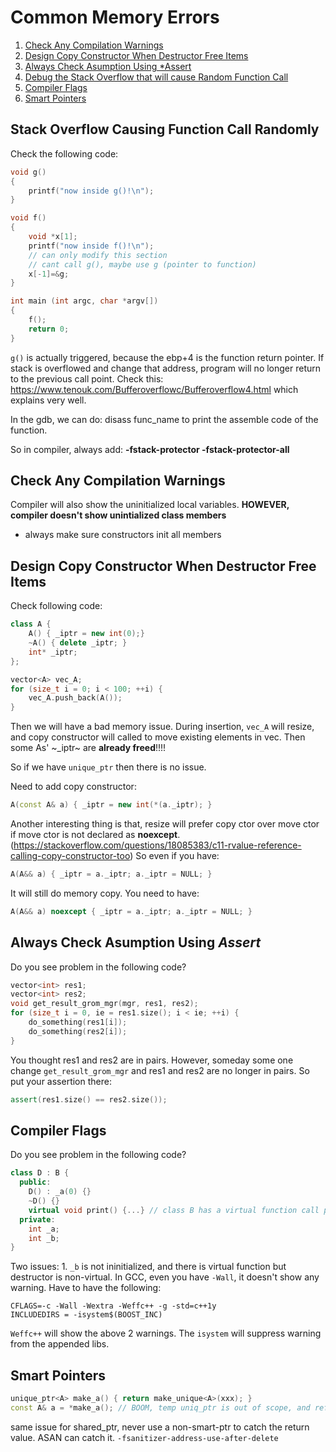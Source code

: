 # Common Memory Errors
1. [Check Any Compilation Warnings](#Check-Any-Compilation-Warnings)
2. [Design Copy Constructor When Destructor Free Items](#Design-Copy-Constructor-When-Destructor-Free-Items)
3. [Always Check Asumption Using *Assert](#Always-Check-Asumption-Using-*Assert)
4. [Debug the Stack Overflow that will cause Random Function Call](#stackoverflow)
5. [Compiler Flags](#compiler-flags)
6. [Smart Pointers](#smart-pointers)

## <a name="stackoverflow"/>Stack Overflow Causing Function Call Randomly
Check the following code:

```c++
void g()
{
    printf("now inside g()!\n");
}

void f()
{   
    void *x[1];
    printf("now inside f()!\n");
    // can only modify this section
    // cant call g(), maybe use g (pointer to function)
    x[-1]=&g;
}

int main (int argc, char *argv[])
{
    f();
    return 0;
}
```
`g()` is actually triggered, because the ebp+4 is the function return pointer. If stack is overflowed and change that address, program will no longer return to the previous call point. Check this: https://www.tenouk.com/Bufferoverflowc/Bufferoverflow4.html which explains very well. 

In the gdb, we can do: disass func_name to print the assemble code of the function.

So in compiler, always add: **-fstack-protector -fstack-protector-all** 


## Check Any Compilation Warnings

Compiler will also show the uninitialized local variables.
**HOWEVER, compiler doesn't show unintialized class members**

- always make sure constructors init all members

## Design Copy Constructor When Destructor Free Items

Check following code:

```c++
class A {
	A() { _iptr = new int(0);}
	~A() { delete _iptr; }
	int* _iptr;
};

vector<A> vec_A;
for (size_t i = 0; i < 100; ++i) {
	vec_A.push_back(A());
}
```

Then we will have a bad memory issue. During insertion, `vec_A` will resize, and copy constructor will called to move existing elements in vec. Then some As' ~_iptr~ are **already freed**!!!!

So if we have `unique_ptr` then there is no issue.

Need to add copy constructor:
```c++
A(const A& a) { _iptr = new int(*(a._iptr); }
```

Another interesting thing is that, resize will prefer copy ctor over move ctor if move ctor is not declared as **noexcept**. (https://stackoverflow.com/questions/18085383/c11-rvalue-reference-calling-copy-constructor-too) So even if you have:
```c++
A(A&& a) { _iptr = a._iptr; a._iptr = NULL; }
```
It will still do memory copy. You need to have:
```c++
A(A&& a) noexcept { _iptr = a._iptr; a._iptr = NULL; }
```

## Always Check Asumption Using *Assert*

Do you see problem in the following code? 
```c++
vector<int> res1;
vector<int> res2;
void get_result_grom_mgr(mgr, res1, res2);
for (size_t i = 0, ie = res1.size(); i < ie; ++i) {
	do_something(res1[i]);
	do_something(res2[i]);
}
```
You thought res1 and res2 are in pairs. However, someday some one change `get_result_grom_mgr` and res1 and res2 are no longer in pairs. So put your assertion there:

```c++
assert(res1.size() == res2.size());
```
## Compiler Flags

Do you see problem in the following code? 
```c++
class D : B {
  public:
    D() : _a(0) {}
    ~D() {}
    virtual void print() {...} // class B has a virtual function call print
  private:
    int _a;
    int _b;
}
```
Two issues: 1. `_b` is not ininitialized, and there is virtual function but destructor is non-virtual. In GCC, even you have `-Wall`, it doesn't show any warning. Have to have the following:
```make
CFLAGS=-c -Wall -Wextra -Weffc++ -g -std=c++1y
INCLUDEDIRS = -isystem$(BOOST_INC)
```

`Weffc++` will show the above 2 warnings. The `isystem` will suppress warning from the appended libs. 

## Smart Pointers
```c++
unique_ptr<A> make_a() { return make_unique<A>(xxx); }
const A& a = *make_a(); // BOOM, temp uniq_ptr is out of scope, and ref to unknown now
```
same issue for shared_ptr, never use a non-smart-ptr to catch the return value. ASAN can catch it. `-fsanitizer-address-use-after-delete`
